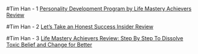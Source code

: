 #Tim Han - 1
[Personality Development Program by Life Mastery Achievers Review](https://medium.com/@tim-han/personality-development-program-by-life-mastery-achievers-review-206b97d0f17e)

#Tim Han - 2
[Let’s Take an Honest Success Insider Review](https://medium.com/@tim-han/lets-take-an-honest-success-insider-review-f26fece4b39e)

#Tim Han - 3
[Life Mastery Achievers Review: Step By Step To Dissolve Toxic Belief and Change for Better](https://medium.com/@tim-han/life-mastery-achievers-review-step-by-step-to-dissolve-toxic-belief-and-change-for-better-eb55a3a44958)

